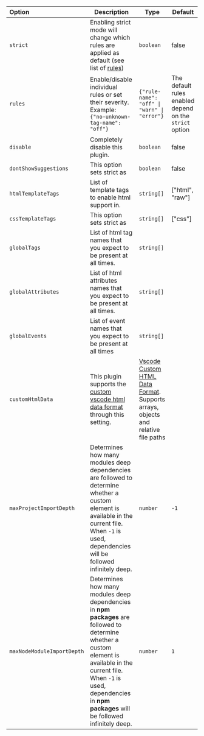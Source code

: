 <!-- prettier-ignore -->
| Option | Description | Type | Default |
| :----- | ----------- | ---- | ------- |
| `strict` | Enabling strict mode will change which rules are applied as default (see list of [rules](https://github.com/runem/lit-analyzer/blob/master/docs/readme/rules.md)) | `boolean` | false |
| `rules` | Enable/disable individual rules or set their severity. Example: `{"no-unknown-tag-name": "off"}` | `{"rule-name": "off" \| "warn" \| "error"}` | The default rules enabled depend on the `strict` option |
| `disable` | Completely disable this plugin. | `boolean` | false |
| `dontShowSuggestions` | This option sets strict as  | `boolean` | false |
| `htmlTemplateTags` | List of template tags to enable html support in. | `string[]` | ["html", "raw"] | |
| `cssTemplateTags` | This option sets strict as | `string[]` | ["css"] |
| `globalTags` |  List of html tag names that you expect to be present at all times. | `string[]` | |
| `globalAttributes` | List of html attributes names that you expect to be present at all times. | `string[]` | |
| `globalEvents` | List of event names that you expect to be present at all times | `string[]` | |
| `customHtmlData` | This plugin supports the [custom vscode html data format](https://code.visualstudio.com/updates/v1_31#_html-and-css-custom-data-support) through this setting. | [Vscode Custom HTML Data Format](https://github.com/Microsoft/vscode-html-languageservice/blob/master/docs/customData.md). Supports arrays, objects and relative file paths | |
| `maxProjectImportDepth` | Determines how many modules deep dependencies are followed to determine whether a custom element is available in the current file. When `-1` is used, dependencies will be followed infinitely deep. | `number` | `-1` |
| `maxNodeModuleImportDepth` | Determines how many modules deep dependencies in __npm packages__ are followed to determine whether a custom element is available in the current file. When `-1` is used, dependencies in __npm packages__ will be followed infinitely deep.| `number` | `1` |
